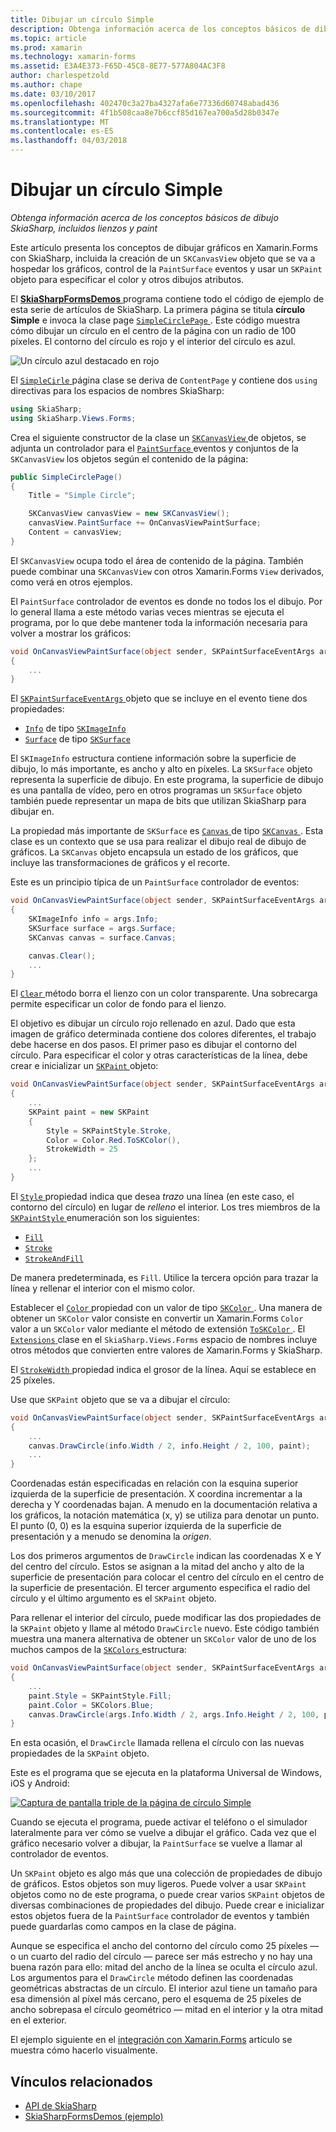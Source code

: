 ```yaml
---
title: Dibujar un círculo Simple
description: Obtenga información acerca de los conceptos básicos de dibujo SkiaSharp, incluidos lienzos y paint
ms.topic: article
ms.prod: xamarin
ms.technology: xamarin-forms
ms.assetid: E3A4E373-F65D-45C8-8E77-577A804AC3F8
author: charlespetzold
ms.author: chape
ms.date: 03/10/2017
ms.openlocfilehash: 402470c3a27ba4327afa6e77336d60748abad436
ms.sourcegitcommit: 4f1b508caa8e7b6ccf85d167ea700a5d28b0347e
ms.translationtype: MT
ms.contentlocale: es-ES
ms.lasthandoff: 04/03/2018
---
```

# <a name="drawing-a-simple-circle"></a>Dibujar un círculo Simple

_Obtenga información acerca de los conceptos básicos de dibujo SkiaSharp, incluidos lienzos y paint_

Este artículo presenta los conceptos de dibujar gráficos en Xamarin.Forms con SkiaSharp, incluida la creación de un `SKCanvasView` objeto que se va a hospedar los gráficos, control de la `PaintSurface` eventos y usar un `SKPaint` objeto para especificar el color y otros dibujos atributos.

El [ **SkiaSharpFormsDemos** ](https://developer.xamarin.com/samples/xamarin-forms/SkiaSharpForms/Demos/) programa contiene todo el código de ejemplo de esta serie de artículos de SkiaSharp. La primera página se titula **círculo Simple** e invoca la clase page [ `SimpleCirclePage` ](https://github.com/xamarin/xamarin-forms-samples/blob/master/SkiaSharpForms/SkiaSharpFormsDemos/SkiaSharpFormsDemos/SkiaSharpFormsDemos/Basics/SimpleCirclePage.cs). Este código muestra cómo dibujar un círculo en el centro de la página con un radio de 100 píxeles. El contorno del círculo es rojo y el interior del círculo es azul.

![](circle-images/circleexample.png "Un círculo azul destacado en rojo")

El [ `SimpleCirle` ](https://github.com/xamarin/xamarin-forms-samples/blob/master/SkiaSharpForms/SkiaSharpFormsDemos/SkiaSharpFormsDemos/SkiaSharpFormsDemos/Basics/SimpleCirclePage.cs) página clase se deriva de `ContentPage` y contiene dos `using` directivas para los espacios de nombres SkiaSharp:

```csharp
using SkiaSharp;
using SkiaSharp.Views.Forms;
```

Crea el siguiente constructor de la clase un [ `SKCanvasView` ](https://developer.xamarin.com/api/type/SkiaSharp.Views.Forms.SKCanvasView/) de objetos, se adjunta un controlador para el [ `PaintSurface` ](https://developer.xamarin.com/api/event/SkiaSharp.Views.Forms.SKCanvasView.PaintSurface/) eventos y conjuntos de la `SKCanvasView` los objetos según el contenido de la página:

```csharp
public SimpleCirclePage()
{
    Title = "Simple Circle";

    SKCanvasView canvasView = new SKCanvasView();
    canvasView.PaintSurface += OnCanvasViewPaintSurface;
    Content = canvasView;
}
```

El `SKCanvasView` ocupa todo el área de contenido de la página. También puede combinar una `SKCanvasView` con otros Xamarin.Forms `View` derivados, como verá en otros ejemplos.

El `PaintSurface` controlador de eventos es donde no todos los el dibujo. Por lo general llama a este método varias veces mientras se ejecuta el programa, por lo que debe mantener toda la información necesaria para volver a mostrar los gráficos:

```csharp
void OnCanvasViewPaintSurface(object sender, SKPaintSurfaceEventArgs args)
{
    ...
}

```

El [ `SKPaintSurfaceEventArgs` ](https://developer.xamarin.com/api/type/SkiaSharp.Views.Forms.SKPaintSurfaceEventArgs/) objeto que se incluye en el evento tiene dos propiedades:

- [`Info`](https://developer.xamarin.com/api/property/SkiaSharp.Views.Forms.SKPaintSurfaceEventArgs.Info/) de tipo [`SKImageInfo`](https://developer.xamarin.com/api/type/SkiaSharp.SKImageInfo/)
- [`Surface`](https://developer.xamarin.com/api/property/SkiaSharp.Views.Forms.SKPaintSurfaceEventArgs.Surface/) de tipo [`SKSurface`](https://developer.xamarin.com/api/type/SkiaSharp.SKSurface/)

El `SKImageInfo` estructura contiene información sobre la superficie de dibujo, lo más importante, es ancho y alto en píxeles. La `SKSurface` objeto representa la superficie de dibujo. En este programa, la superficie de dibujo es una pantalla de vídeo, pero en otros programas un `SKSurface` objeto también puede representar un mapa de bits que utilizan SkiaSharp para dibujar en.

La propiedad más importante de `SKSurface` es [ `Canvas` ](https://developer.xamarin.com/api/property/SkiaSharp.SKSurface.Canvas/) de tipo [ `SKCanvas` ](https://developer.xamarin.com/api/type/SkiaSharp.SKCanvas/). Esta clase es un contexto que se usa para realizar el dibujo real de dibujo de gráficos. La `SKCanvas` objeto encapsula un estado de los gráficos, que incluye las transformaciones de gráficos y el recorte.

Este es un principio típica de un `PaintSurface` controlador de eventos:

```csharp
void OnCanvasViewPaintSurface(object sender, SKPaintSurfaceEventArgs args)
{
    SKImageInfo info = args.Info;
    SKSurface surface = args.Surface;
    SKCanvas canvas = surface.Canvas;

    canvas.Clear();
    ...
}

```

El [ `Clear` ](https://developer.xamarin.com/api/member/SkiaSharp.SKCanvas.Clear()/) método borra el lienzo con un color transparente. Una sobrecarga permite especificar un color de fondo para el lienzo.

El objetivo es dibujar un círculo rojo rellenado en azul. Dado que esta imagen de gráfico determinada contiene dos colores diferentes, el trabajo debe hacerse en dos pasos. El primer paso es dibujar el contorno del círculo. Para especificar el color y otras características de la línea, debe crear e inicializar un [ `SKPaint` ](https://developer.xamarin.com/api/type/SkiaSharp.SKPaint/) objeto:

```csharp
void OnCanvasViewPaintSurface(object sender, SKPaintSurfaceEventArgs args)
{
    ...
    SKPaint paint = new SKPaint
    {
        Style = SKPaintStyle.Stroke,
        Color = Color.Red.ToSKColor(),
        StrokeWidth = 25
    };
    ...
}
```

El [ `Style` ](https://developer.xamarin.com/api/property/SkiaSharp.SKPaint.Style/) propiedad indica que desea *trazo* una línea (en este caso, el contorno del círculo) en lugar de *relleno* el interior. Los tres miembros de la [ `SKPaintStyle` ](https://developer.xamarin.com/api/type/SkiaSharp.SKPaintStyle/) enumeración son los siguientes:

- [`Fill`](https://developer.xamarin.com/api/field/SkiaSharp.SKPaintStyle.Fill/)
- [`Stroke`](https://developer.xamarin.com/api/field/SkiaSharp.SKPaintStyle.Stroke/)
- [`StrokeAndFill`](https://developer.xamarin.com/api/field/SkiaSharp.SKPaintStyle.StrokeAndFill/)

De manera predeterminada, es `Fill`. Utilice la tercera opción para trazar la línea y rellenar el interior con el mismo color.

Establecer el [ `Color` ](https://developer.xamarin.com/api/property/SkiaSharp.SKPaint.Color/) propiedad con un valor de tipo [ `SKColor` ](https://developer.xamarin.com/api/type/SkiaSharp.SKColor/). Una manera de obtener un `SKColor` valor consiste en convertir un Xamarin.Forms `Color` valor a un `SKColor` valor mediante el método de extensión [ `ToSKColor` ](https://developer.xamarin.com/api/member/SkiaSharp.Views.Forms.Extensions.ToSKColor/p/Xamarin.Forms.Color/). El [ `Extensions` ](https://developer.xamarin.com/api/type/SkiaSharp.Views.Forms.Extensions/) clase en el `SkiaSharp.Views.Forms` espacio de nombres incluye otros métodos que convierten entre valores de Xamarin.Forms y SkiaSharp.

El [ `StrokeWidth` ](https://developer.xamarin.com/api/property/SkiaSharp.SKPaint.StrokeWidth/) propiedad indica el grosor de la línea. Aquí se establece en 25 píxeles.

Use que `SKPaint` objeto que se va a dibujar el círculo:

```csharp
void OnCanvasViewPaintSurface(object sender, SKPaintSurfaceEventArgs args)
{
    ...
    canvas.DrawCircle(info.Width / 2, info.Height / 2, 100, paint);
    ...
}
```

Coordenadas están especificadas en relación con la esquina superior izquierda de la superficie de presentación. X coordina incrementar a la derecha y Y coordenadas bajan. A menudo en la documentación relativa a los gráficos, la notación matemática (x, y) se utiliza para denotar un punto. El punto (0, 0) es la esquina superior izquierda de la superficie de presentación y a menudo se denomina la *origen*.

Los dos primeros argumentos de `DrawCircle` indican las coordenadas X e Y del centro del círculo. Estos se asignan a la mitad del ancho y alto de la superficie de presentación para colocar el centro del círculo en el centro de la superficie de presentación. El tercer argumento especifica el radio del círculo y el último argumento es el `SKPaint` objeto.

Para rellenar el interior del círculo, puede modificar las dos propiedades de la `SKPaint` objeto y llame al método `DrawCircle` nuevo. Este código también muestra una manera alternativa de obtener un `SKColor` valor de uno de los muchos campos de la [ `SKColors` ](https://developer.xamarin.com/api/type/SkiaSharp.SKColors/) estructura:

```csharp
void OnCanvasViewPaintSurface(object sender, SKPaintSurfaceEventArgs args)
{
    ...
    paint.Style = SKPaintStyle.Fill;
    paint.Color = SKColors.Blue;
    canvas.DrawCircle(args.Info.Width / 2, args.Info.Height / 2, 100, paint);
}
```
En esta ocasión, el `DrawCircle` llamada rellena el círculo con las nuevas propiedades de la `SKPaint` objeto.

Este es el programa que se ejecuta en la plataforma Universal de Windows, iOS y Android:

[![](circle-images/simplecircle-small.png "Captura de pantalla triple de la página de círculo Simple")](circle-images/simplecircle-large.png#lightbox "Triple captura de pantalla de la página de círculo Simple")

Cuando se ejecuta el programa, puede activar el teléfono o el simulador lateralmente para ver cómo se vuelve a dibujar el gráfico. Cada vez que el gráfico necesario volver a dibujar, la `PaintSurface` se vuelve a llamar al controlador de eventos.

Un `SKPaint` objeto es algo más que una colección de propiedades de dibujo de gráficos. Estos objetos son muy ligeros. Puede volver a usar `SKPaint` objetos como no de este programa, o puede crear varios `SKPaint` objetos de diversas combinaciones de propiedades del dibujo. Puede crear e inicializar estos objetos fuera de la `PaintSurface` controlador de eventos y también puede guardarlas como campos en la clase de página.

Aunque se especifica el ancho del contorno del círculo como 25 píxeles &mdash; o un cuarto del radio del círculo &mdash; parece ser más estrecho y no hay una buena razón para ello: mitad del ancho de la línea se oculta el círculo azul. Los argumentos para el `DrawCircle` método definen las coordenadas geométricas abstractas de un círculo. El interior azul tiene un tamaño para esa dimensión al píxel más cercano, pero el esquema de 25 píxeles de ancho sobrepasa el círculo geométrico &mdash; mitad en el interior y la otra mitad en el exterior.

El ejemplo siguiente en el [integración con Xamarin.Forms](~/xamarin-forms/user-interface/graphics/skiasharp/basics/integration.md) artículo se muestra cómo hacerlo visualmente.


## <a name="related-links"></a>Vínculos relacionados

- [API de SkiaSharp](https://developer.xamarin.com/api/root/SkiaSharp/)
- [SkiaSharpFormsDemos (ejemplo)](https://developer.xamarin.com/samples/xamarin-forms/SkiaSharpForms/Demos/)
